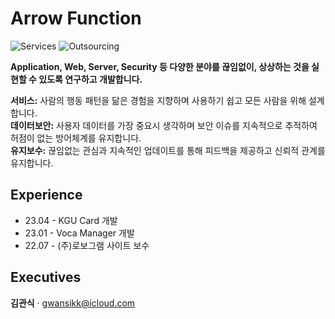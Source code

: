 # Arrow Function
![Services](https://img.shields.io/badge/Services-2-brightgreen)
![Outsourcing](https://img.shields.io/badge/Outsourcing-1-blueviolet)

**Application, Web, Server, Security 등 다양한 분야를 끊임없이, 상상하는 것을 실현할 수 있도록 연구하고 개발합니다.**

**서비스:** 사람의 행동 패턴을 닮은 경험을 지향하며 사용하기 쉽고 모든 사람을 위해 설계합니다.  
**데이터보안:** 사용자 데이터를 가장 중요시 생각하며 보안 이슈를 지속적으로 추적하여 허점이 없는 방어체계를 유지합니다.  
**유지보수:** 끊임없는 관심과 지속적인 업데이트를 통해 피드백을 제공하고 신뢰적 관계를 유지합니다.  

## Experience
- 23.04 - KGU Card 개발
- 23.01 - Voca Manager 개발
- 22.07 - (주)로보그램 사이트 보수

## Executives
<b>김관식</b> · gwansikk@icloud.com
